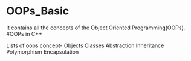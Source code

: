 # OOPs_Basic
It contains all the concepts of the Object Oriented Programming(OOPs). 
#OOPs in C++

Lists of oops concept-
Objects
Classes
Abstraction
Inheritance 
Polymorphism
Encapsulation
